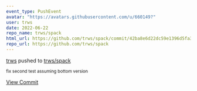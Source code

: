 ```yaml
---
event_type: PushEvent
avatar: "https://avatars.githubusercontent.com/u/660149?"
user: trws
date: 2022-06-22
repo_name: trws/spack
html_url: https://github.com/trws/spack/commit/42ba8e6d22dc59e1396d5fa36877235cbfbaf89d
repo_url: https://github.com/trws/spack
---
```


<a href='https://github.com/trws' target='_blank'>trws</a> pushed to <a href='https://github.com/trws/spack' target='_blank'>trws/spack</a>

<small>fix second test assuming bottom version</small>

<a href='https://github.com/trws/spack/commit/42ba8e6d22dc59e1396d5fa36877235cbfbaf89d' target='_blank'>View Commit</a>